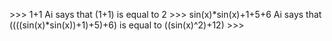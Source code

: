 \>>> 1+1
Ai says that (1+1) is equal to 2
\>>> sin(x)*sin(x)+1+5+6
Ai says that ((((sin(x)*sin(x))+1)+5)+6) is equal to ((sin(x)^2)+12)
\>>> 
